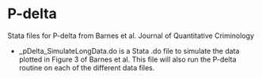 # P-delta
Stata files for P-delta from Barnes et al. Journal of Quantitative Criminology
- _pDelta_SimulateLongData.do is a Stata .do file to simulate the data plotted in Figure 3 of Barnes et al. This file will also run the P-delta routine on each of the different data files.
